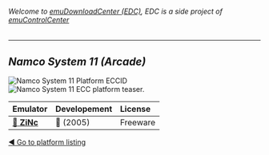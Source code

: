###### Welcome to [emuDownloadCenter (EDC)](https://github.com/PhoenixInteractiveNL/emuDownloadCenter/wiki/), EDC is a side project of [emuControlCenter](https://github.com/PhoenixInteractiveNL/emuControlCenter/wiki/)
***
## _Namco System 11 (Arcade)_
![](https://raw.githubusercontent.com/wiki/PhoenixInteractiveNL/emuDownloadCenter/images_platform/ecc_s11_cell.png "Namco System 11 Platform ECCID")
![](https://raw.githubusercontent.com/wiki/PhoenixInteractiveNL/emuDownloadCenter/images_platform/ecc_s11_teaser.png "Namco System 11 ECC platform teaser.")

| Emulator | Developement | License |
|:---------|:-------------|:--------|
| [:file_folder: **ZiNc**](https://github.com/PhoenixInteractiveNL/emuDownloadCenter/wiki/Emulator-zinc#menu) | :red_circle: (2005) | Freeware |

[:arrow_backward: Go to platform listing](https://github.com/PhoenixInteractiveNL/emuDownloadCenter/wiki/EDC-Platform-List)

